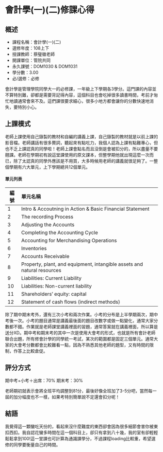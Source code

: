 # 會計學(一)(二)修課心得
## 概述
- 課程名稱：會計學(一)(二)
- 選修年度：108上下
- 授課教師：蔡璧徽老師
- 開課單位：管院共同  
- 永久課號：DOM1030 & DOM1031
- 學分數：3.00
- 必/選修：必修

會計學是管理學院同學大一的必修課，一年級上下學期各3學分。這門課的內容並不算特別難，卻都是需要背記得內容，這個科目也會吃掉很多讀書時間，考前才匆忙地讀通常會來不及。這們課很要求細心，很多小地方都會讓你的分數快速地消失，要特別小心。
## 上課模式
老師上課使用自己錄製的教材和自編的講義上課，自己錄製的教材就是以前上課的影音檔。老師講話有很多贅詞，聽起來有點吃力，我個人認為上課有點難專心，但也不乏上課認真的同學啦！老師上課會點名而且沒倒是會被扣分的，所以盡量不要翹課。老師在學期初有說這堂課使用的原文課本，但整學期他就出現這麼一次而已，除了太認真的同學外應該是不用買，大多時候用老師的講義就很足夠了。一整個學期有六大單元，上下學期總共12個單元。

#### 單元列表
編號 | 單元名稱
--------|:-----
1| Intro & Accoutning in Action & Basic Financial Statement
2| The recording Process
3| Adjusting the Accounts
4| Completing the Accounting Cycle
5| Accounting for Merchandising Operations
6| Inventories
7|Accounts Receivable
8|Property, plant, and equipment, intangible assets and natural resources
9|Liabilities: Current Liability
10|Liabilities: Non-current liability
11|Shareholders’ equity: capital
12|Statement of cash flows (indirect methods)

除了期中期末考外，還有三次小考和兩次作業。小考的分布是上半學期兩次，期中考後一次。小考的題目通常是講義最後面的題目改數字或做一點變化，通常大家分數都不錯。作業就是老師課堂講義裡面的習題，通常答案就在講義裡面，所以算是送分XD。期中考和期末考的其中一次是使用大會考的形式，也就是所有會計老師聯合出題，所有修會計學的同學統一考試，某次的範圍都是固定三個單元。通常大家的大會考分數都會比較難看一點，因為不熟悉其他老師的題型，又有時間的限制，作答上比較倉促。

## 評分方式

期中考+小考＋出席：70%
期末考：30%

老師期初就表示會將全班平均調整到81分，最後好像全班加了3-5分吧，當然每一屆的加分幅度也不一樣，如果考特別簡單說不定還會扣分呢！
## 結語

我覺得這一顆蠻吃天份的，看起來沒什麼難度的東西卻會因為很多細節會害你被東扣西扣。我自認花蠻多時間在這一個科目上，卻只有拿到八十幾，我的室有卻輕輕鬆鬆拿到100!這一堂課也可計算為通識課學分，不過課程loading比較重，希望選修的同學要衡量自己的時間。
